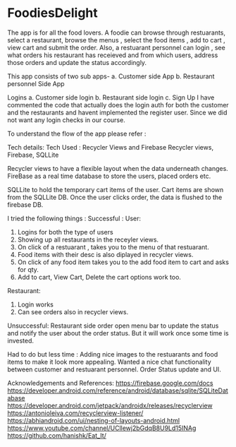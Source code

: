 # FoodiesDelight

The app is for all the food lovers. 
A foodie can browse through restuarants, select a restaurant, browse the menus , select the food items , add to cart , view cart and submit the order.
Also,  a restuarant personnel can login , see what orders his restaurant has receieved and from which users, address those orders and update the status accordingly.

This app consists of two sub apps-
  a. Customer side App
  b. Restaurant personnel Side App

Logins 
  a. Customer side login
  b. Restaurant side login
  c. Sign Up 
  I have commented the code that actually does the login auth for both the customer and the restaurants and havent implemented  the register user.
  Since we did not want any login checks in our course.
  
  To understand the flow of the app please refer :
  
  
  Tech details:
  Tech Used : Recycler Views and Firebase Recycler views, Firebase, SQLLite
  
  Recycler views to have a flexible layout when the data underneath changes.
  FireBase as a real time database to store the users, placed orders etc.
  
  SQLLite to hold the temporary cart items of the user. Cart items are shown from the SQLLite DB. Once the user clicks order, the data is flushed to the firebase DB.
  
  I tried the following things :
  Successful :
  User:
  1. Logins for both the type of users 
  2. Showing up all restaurants in the receyler views.
  3. On click of a restuarant , takes you to the menu of that restuarant.
  4. Food items with their desc is also diplayed in recycler views.
  5. On click of any food item takes you to the add food item to cart and asks for qty. 
  6. Add to cart, View Cart, Delete the cart options work too.
  
  Restaurant:
  1. Login works
  2. Can see orders also in recycler views.
  
  Unsuccessful:
  Restaurant side order open menu bar to update the status and notify the user about the order status. But it will work once some time is invested. 
  
  Had to do but less time :
  Adding nice images to the restuarants and food items to make it look more appealing.
  Wanted a nice chat functionality between customer and restuarant personnel.
  Order Status update and UI.
  
  Acknowledgements and References:
  https://firebase.google.com/docs
  https://developer.android.com/reference/android/database/sqlite/SQLiteDatabase
https://developer.android.com/jetpack/androidx/releases/recyclerview
https://antonioleiva.com/recyclerview-listener/
https://abhiandroid.com/ui/nesting-of-layouts-android.html
https://www.youtube.com/channel/UCllewj2bGdqB8U9Ld15INAg
https://github.com/hanishk/Eat_It/




  


  
